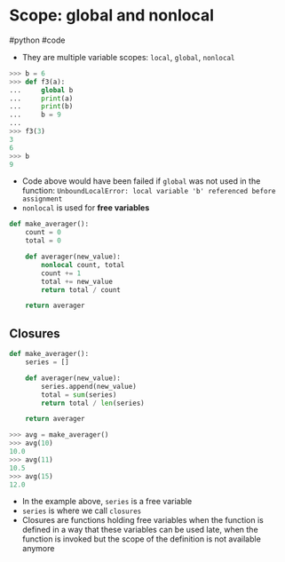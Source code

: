 # Scope: global and nonlocal
#python #code

- They are multiple variable scopes: `local`, `global`, `nonlocal`
```python
>>> b = 6
>>> def f3(a):
...     global b
...     print(a)
...     print(b)
...     b = 9
...
>>> f3(3)
3
6
>>> b
9
```
- Code above would have been failed if `global` was not used in the function:
`UnboundLocalError: local variable 'b' referenced before assignment`
- `nonlocal` is used for **free variables**
```python
def make_averager():
    count = 0
    total = 0

    def averager(new_value):
        nonlocal count, total
        count += 1
        total += new_value
        return total / count

    return averager
```

## Closures

```python
def make_averager():
    series = []

    def averager(new_value):
        series.append(new_value)
        total = sum(series)
        return total / len(series)

    return averager

>>> avg = make_averager()
>>> avg(10)
10.0
>>> avg(11)
10.5
>>> avg(15)
12.0
```
- In the example above, `series` is a free variable
- `series` is where we call `closures`
- Closures are functions holding free variables when the function is defined in a way that these variables
can be used late, when the function is invoked but the scope of the definition is not available anymore
